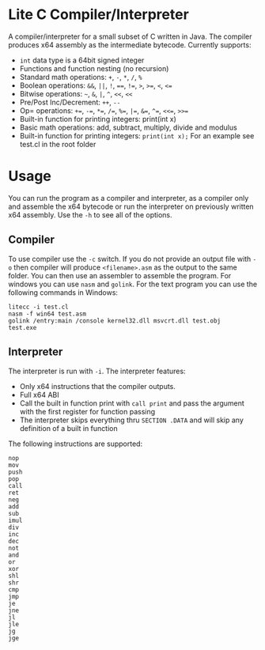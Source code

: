 # Lite C Compiler/Interpreter
A compiler/interpreter for a small subset of C written in Java. The compiler produces x64 assembly as the intermediate bytecode.
Currently supports:
* `int` data type is a 64bit signed integer
* Functions and function nesting (no recursion)
* Standard math operations: `+`, `-`, `*`, `/`, `%`
* Boolean operations: `&&`, `||`, `!`, `==`, `!=`, `>`, `>=`, `<`, `<=`
* Bitwise operations: `~`, `&`, `|`, `^`, `<<`, `<<`
* Pre/Post Inc/Decrement: `++`, `--` 
* Op= operations: `+=`, `-=`, `*=`, `/=`, `%=`, `|=`, `&=`, `^=`, `<<=`, `>>=`
* Built-in function for printing integers: print(int x)
* Basic math operations: add, subtract, multiply, divide and modulus
* Built-in function for printing integers: `print(int x);`
For an example see test.cl in the root folder

# Usage
You can run the program as a compiler and interpreter, as a compiler only and assemble the x64 bytecode or run the interpreter on previously written x64 assembly. Use the `-h` to see all of the options.

## Compiler
To use compiler use the `-c` switch. If you do not provide an output file with `-o` then compiler will produce `<filename>.asm` as the output to the same folder. You can then use an assembler to assemble the program. For windows you can use `nasm` and `golink`. For the text program you can use the following commands in Windows:
```
litecc -i test.cl
nasm -f win64 test.asm
golink /entry:main /console kernel32.dll msvcrt.dll test.obj
test.exe
```

## Interpreter
The interpreter is run with `-i`. The interpreter features:
* Only x64 instructions that the compiler outputs. 
* Full x64 ABI
* Call the built in function print with `call print` and pass the argument with the first register for function passing
* The interpreter skips everything thru `SECTION .DATA` and will skip any definition of a built in function

The following instructions are supported:
```
nop
mov
push
pop
call
ret
neg
add
sub
imul
div
inc
dec
not
and
or
xor
shl
shr
cmp
jmp
je
jne
jl
jle
jg
jge
```
